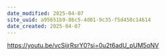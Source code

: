 ```yaml
---
date_modified: 2025-04-07
site_uuid: a95651b9-86c5-4d01-9c35-f5d458c14614
date_created: 2025-04-07
---
```


https://youtu.be/vcSijrRsrY0?si=0u2t6adU_pUM5qNV